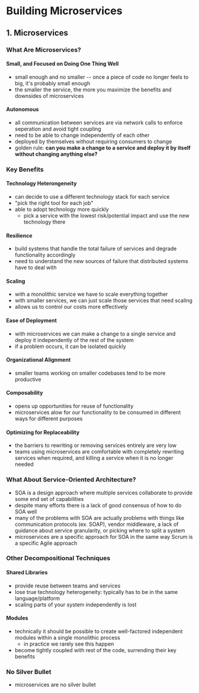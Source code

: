 # Building Microservices

## 1. Microservices

### What Are Microservices?

#### Small, and Focused on Doing One Thing Well
- small enough and no smaller -- once a piece of code no longer feels to big, it's probably small enough
- the smaller the service, the more you maximize the benefits and downsides of microservices

#### Autonomous
- all communication between services are via network calls to enforce seperation and avoid tight coupling
- need to be able to change independently of each other
- deployed by themselves without requiring consumers to change
- golden rule: **can you make a change to a service and deploy it by itself without changing anything else?**

### Key Benefits

#### Technology Heterongeneity
- can decide to use a different technology stack for each service
- "pick the right tool for each job"
- able to adopt technology more quickly
    - pick a service with the lowest risk/potential impact and use the new technology there

#### Resilience
- build systems that handle the total failure of services and degrade functionality accordingly
- need to understand the new sources of failure that distributed systems have to deal with

#### Scaling
- with a monolithic service we have to scale everything together
- with smaller services, we can just scale those services that need scaling
- allows us to control our costs more effectively

#### Ease of Deployment
- with microservices we can make a change to a single service and deploy it independently of the rest of the system
- if a problem occurs, it can be isolated quickly

#### Organizational Alignment
- smaller teams working on smaller codebases tend to be more productive

#### Composability
- opens up opportunities for reuse of functionality
- microservices alow for our functionality to be consumed in different ways for different purposes

#### Optimizing for Replaceability
- the barriers to rewriting or removing services entirely are very low
- teams using microservices are comfortable with completely rewriting services when required, and killing a service when it is no longer needed

### What About Service-Oriented Architecture?
- SOA is a design approach where multiple services collaborate to provide some end set of capabilities
- despite many efforts there is a lack of good consensus of how to do SOA well
- many of the problems with SOA are actually problems with things like communication protocols (ex. SOAP), vendor middleware, a lack of guidance about service granularity, or picking where to split a system
- microservices are a specific approach for SOA in the same way Scrum is a specific Agile approach

### Other Decompositional Techniques

#### Shared Libraries
- provide reuse between teams and services
- lose true technology heterogeneity: typically has to be in the same language/platform
- scaling parts of your system independently is lost

#### Modules
- technically it should be possible to create well-factored independent modules within a single monolithic process
    - in practice we rarely see this happen
- become tightly coupled with rest of the code, surrending their key benefits

### No Silver Bullet
- microservices are no silver bullet